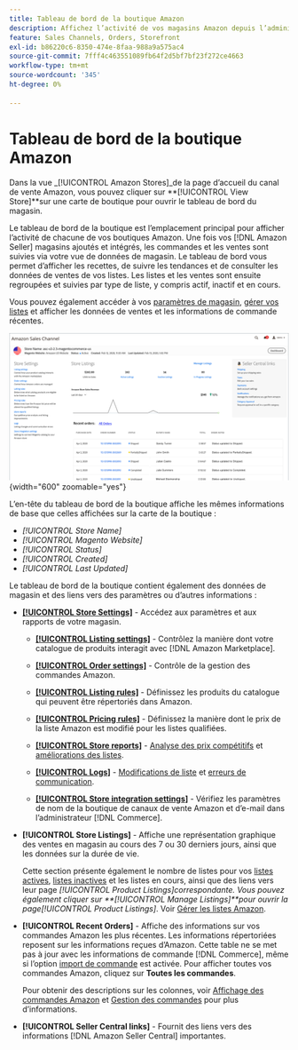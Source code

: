 ```yaml
---
title: Tableau de bord de la boutique Amazon
description: Affichez l’activité de vos magasins Amazon depuis l’administrateur Commerce à l’aide du tableau de bord de la boutique Amazon.
feature: Sales Channels, Orders, Storefront
exl-id: b86220c6-8350-474e-8faa-988a9a575ac4
source-git-commit: 7fff4c463551089fb64f2d5bf7bf23f272ce4663
workflow-type: tm+mt
source-wordcount: '345'
ht-degree: 0%

---
```


# Tableau de bord de la boutique Amazon

Dans la vue _[!UICONTROL Amazon Stores]_de la page d’accueil du canal de vente Amazon, vous pouvez cliquer sur **[!UICONTROL View Store]**sur une carte de boutique pour ouvrir le tableau de bord du magasin.

Le tableau de bord de la boutique est l’emplacement principal pour afficher l’activité de chacune de vos boutiques Amazon. Une fois vos [!DNL Amazon Seller] magasins ajoutés et intégrés, les commandes et les ventes sont suivies via votre vue de données de magasin. Le tableau de bord vous permet d’afficher les recettes, de suivre les tendances et de consulter les données de ventes de vos listes. Les listes et les ventes sont ensuite regroupées et suivies par type de liste, y compris actif, inactif et en cours.

Vous pouvez également accéder à vos [paramètres de magasin](./ob-store-review.md), [gérer vos listes](./managing-product-listings.md) et afficher les données de ventes et les informations de commande récentes.

![Tableau de bord Amazon Store](assets/amazon-store-dashboard.png){width="600" zoomable="yes"}

L’en-tête du tableau de bord de la boutique affiche les mêmes informations de base que celles affichées sur la carte de la boutique :

- _[!UICONTROL Store Name]_
- _[!UICONTROL Magento Website]_
- _[!UICONTROL Status]_
- _[!UICONTROL Created]_
- _[!UICONTROL Last Updated]_

Le tableau de bord de la boutique contient également des données de magasin et des liens vers des paramètres ou d’autres informations :

- [**[!UICONTROL Store Settings]**](./ob-store-review.md) - Accédez aux paramètres et aux rapports de votre magasin.

   - [**[!UICONTROL Listing settings]**](./listing-settings.md) - Contrôlez la manière dont votre catalogue de produits interagit avec [!DNL Amazon Marketplace].

   - [**[!UICONTROL Order settings]**](./order-settings.md) - Contrôle de la gestion des commandes Amazon.

   - [**[!UICONTROL Listing rules]**](./listing-rules.md) - Définissez les produits du catalogue qui peuvent être répertoriés dans Amazon.

   - [**[!UICONTROL Pricing rules]**](./pricing-products.md) - Définissez la manière dont le prix de la liste Amazon est modifié pour les listes qualifiées.

   - [**[!UICONTROL Store reports]**](./amazon-logs-reports.md) - [Analyse des prix compétitifs](./competitive-price-analysis.md) et [améliorations des listes](./listing-improvements.md).

   - [**[!UICONTROL Logs]**](./amazon-logs-reports.md) - [Modifications de liste](./listing-changes-log.md) et [erreurs de communication](./communication-errors-log.md).

   - [**[!UICONTROL Store integration settings]**](./store-integration-settings.md) - Vérifiez les paramètres de nom de la boutique de canaux de vente Amazon et d’e-mail dans l’administrateur [!DNL Commerce].

- **[!UICONTROL Store Listings]** - Affiche une représentation graphique des ventes en magasin au cours des 7 ou 30 derniers jours, ainsi que les données sur la durée de vie.

  Cette section présente également le nombre de listes pour vos [listes actives](./active-listings.md), [listes inactives](./inactive-listings.md) et les listes en cours, ainsi que des liens vers leur page _[!UICONTROL Product Listings]_correspondante. Vous pouvez également cliquer sur **[!UICONTROL Manage Listings]**pour ouvrir la page_[!UICONTROL Product Listings]_. Voir [Gérer les listes Amazon](./managing-product-listings.md).

- **[!UICONTROL Recent Orders]** - Affiche des informations sur vos commandes Amazon les plus récentes. Les informations répertoriées reposent sur les informations reçues d’Amazon. Cette table ne se met pas à jour avec les informations de commande [!DNL Commerce], même si l’option [import de commande](./order-settings.md) est activée. Pour afficher toutes vos commandes Amazon, cliquez sur **Toutes les commandes**.

  Pour obtenir des descriptions sur les colonnes, voir [Affichage des commandes Amazon](./amazon-orders-all.md) et [Gestion des commandes](./managing-orders.md) pour plus d’informations.

- **[!UICONTROL Seller Central links]** - Fournit des liens vers des informations [!DNL Amazon Seller Central] importantes.
